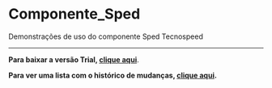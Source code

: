 # Componente_Sped
Demonstrações de uso do componente Sped Tecnospeed

***

**Para baixar a versão Trial, [clique aqui](https://s3-sa-east-1.amazonaws.com/tecnospeed-trial/setup_nfe_trial_12.1.74.6463.exe "Baixar o Componente SPED Trial")**.

**Para ver uma lista com o histórico de mudanças, [clique aqui](https://github.com/tecnospeed/Componente_Sped/blob/master/CHANGELOG.md "Changelog").**
